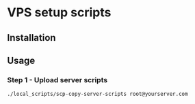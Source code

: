 # VPS setup scripts

## Installation

## Usage

### Step 1 - Upload server scripts
    ./local_scripts/scp-copy-server-scripts root@yourserver.com
